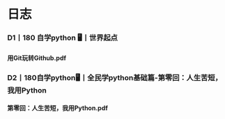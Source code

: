 日志
===
### D1丨180 自学python 🖥丨世界起点
#### 用Git玩转Github.pdf
### D2丨180自学python🖥丨全民学python基础篇-第零回：人生苦短，我用Python
#### 第零回：人生苦短，我用Python.pdf
